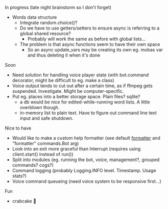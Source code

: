 In progress (late night brainstorm so I don't forget)
- Words data structure
    - Integrate random.choice()?
    - Do we have to use getters/setters to ensure async is referring to a global shared resource?
        - Probably will work the same as before with global lists...
    - The problem is that async functions seem to have their own space
        - So an async update_vars may be creating its own eg. mobas var and thus deleting it when it's done

Soon
- Need solution for handling voice player state (with bot.command decorator, might be difficult to eg. make a class)
- Voice output tends to cut out after a certain time, as if ffmpeg gets suspended. Investigate. Might be computer-specific.
- Put eg. places into a better storage space. Plain files? sqlite?
    - a db would be nice for edited-while-running word lists. A little overblown though.
    - in-memory list to plain text. Have to figure out command line text input and safe shutdown.

Nice to have
- Would like to make a custom help formatter
(see default [formatter](https://github.com/Rapptz/discord.py/blob/async/discord/ext/commands/formatter.py)
and "formatter" commands.Bot arg)
- Look into an exit more graceful than Interrupt (requires using client.start() instead of run())
- Split into modules (eg. running the bot, voice, management?, grouped commands? cogs?)
- Command logging (probably Logging.INFO level. Timestamp. Usage stats?)
- Voice command queueing (need voice system to be responsive first...)

Fun
- crabcake :fish_cake:
